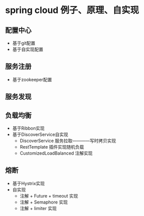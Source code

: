 # spring cloud 例子、原理、自实现
## 配置中心
* 基于git配置
* 基于自实现配置

## 服务注册
* 基于zookeeper配置

## 服务发现

## 负载均衡
* 基于Ribbon实现
* 基于DiscoverService自实现
    * DiscoverService 服务拉取————写时拷贝实现
    * RestTemplate 插件实现随机负载
    * CustomizedLoadBalanced 注解实现

## 熔断
* 基于Hystrix实现
* 自实现
    * 注解 + Future + timeout 实现
    * 注解 + Semaphore 实现
    * 注解 + limiter 实现

